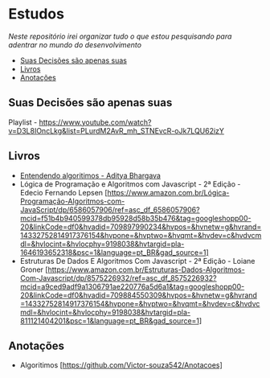 # Estudos
*Neste repositório irei organizar tudo o que estou pesquisando para adentrar no mundo do desenvolvimento*

- [Suas Decisões são apenas suas](#Suas-Decisões-são-apenas-suas)
- [Livros](#Livros)
- [Anotações](#Anotações)

## Suas Decisões são apenas suas

Playlist - https://www.youtube.com/watch?v=D3L8IOncLkg&list=PLurdM2AvR_mh_STNEvcR-oJk7LQU62izY


## Livros

- [Entendendo algoritimos - Aditya Bhargava](https://www.amazon.com.br/ulp/view/?_encoding=UTF8&pd_rd_w=g7KQO&content-id=amzn1.sym.73bba15f-10be-4d85-b3ea-3ee456e671f8&pf_rd_p=73bba15f-10be-4d85-b3ea-3ee456e671f8&pf_rd_r=MQVGA0Q8KRS7R2MDMX2P&pd_rd_wg=lc01h&pd_rd_r=21088596-6508-4836-8642-a3d44e37413c)
- Lógica de Programação e Algoritmos com Javascript - 2ª Edição - Edecio Fernando Lepsen [https://www.amazon.com.br/Lógica-Programação-Algoritmos-com-JavaScript/dp/6586057906/ref=asc_df_6586057906?mcid=f51b4b940599378db95928d58b35b476&tag=googleshopp00-20&linkCode=df0&hvadid=709897990234&hvpos=&hvnetw=g&hvrand=14332752814917376154&hvpone=&hvptwo=&hvqmt=&hvdev=c&hvdvcmdl=&hvlocint=&hvlocphy=9198038&hvtargid=pla-1646193652318&psc=1&language=pt_BR&gad_source=1]
- Estruturas De Dados E Algoritmos Com Javascript - 2ª Edição - Loiane Groner  [https://www.amazon.com.br/Estruturas-Dados-Algoritmos-Com-Javascript/dp/8575226932/ref=asc_df_8575226932?mcid=a9ced9adf9a1306791ae220776a5d6a1&tag=googleshopp00-20&linkCode=df0&hvadid=709884550309&hvpos=&hvnetw=g&hvrand=14332752814917376154&hvpone=&hvptwo=&hvqmt=&hvdev=c&hvdvcmdl=&hvlocint=&hvlocphy=9198038&hvtargid=pla-811121404201&psc=1&language=pt_BR&gad_source=1]

## Anotações
- Algoritimos [https://github.com/Victor-souza542/Anotacoes]



